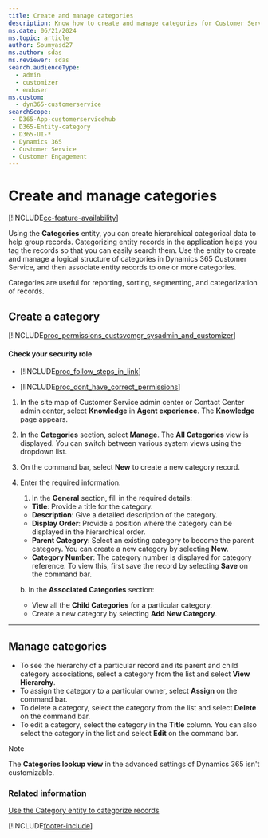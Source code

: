```yaml
---
title: Create and manage categories
description: Know how to create and manage categories for Customer Service.
ms.date: 06/21/2024
ms.topic: article
author: Soumyasd27
ms.author: sdas
ms.reviewer: sdas
search.audienceType: 
  - admin
  - customizer
  - enduser
ms.custom: 
  - dyn365-customerservice
searchScope: 
 - D365-App-customerservicehub 
 - D365-Entity-category
 - D365-UI-*
 - Dynamics 365 
 - Customer Service 
 - Customer Engagement
---
```


# Create and manage categories

[!INCLUDE[cc-feature-availability](../../includes/cc-feature-availability.md)]


Using the **Categories** entity, you can create hierarchical categorical data to help group records. Categorizing entity records in the application helps you tag the records so that you can easily search them. Use the entity to create and manage a logical structure of categories in Dynamics 365 Customer Service, and then associate entity records to one or more categories.

Categories are useful for reporting, sorting, segmenting, and categorization of records.

## Create a category

 [!INCLUDE[proc_permissions_custsvcmgr_sysadmin_and_customizer](../../includes/proc-permissions-custsvcmgr-sysadmin-and-customizer.md)] 

  #### Check your security role  
  
   - [!INCLUDE[proc_follow_steps_in_link](../../includes/proc-follow-steps-in-link.md)]  
  
   - [!INCLUDE[proc_dont_have_correct_permissions](../../includes/proc-dont-have-correct-permissions.md)]  


1. In the site map of Customer Service admin center or Contact Center admin center, select **Knowledge** in **Agent experience**. The **Knowledge** page appears.
1. In the **Categories** section, select **Manage**. The **All Categories** view is displayed. You can switch between various system views using the dropdown list.
  
1. On the command bar, select **New** to create a new category record.  
 
1. Enter the required information.

   1. In the **General** section, fill in the required details:
  
     - **Title**: Provide a title for the category.
     - **Description**: Give a detailed description of the category.
     - **Display Order**: Provide a position where the category can be displayed in the hierarchical order.
     - **Parent Category**: Select an existing category to become the parent category. You can create a new category by selecting **New**.
     - **Category Number**: The category number is displayed for category reference. To view this, first save the record by selecting **Save** on the command bar.

   b. In the **Associated Categories** section:

     - View all the **Child Categories** for a particular category.
     - Create a new category by selecting **Add New Category**.

---   

## Manage categories

- To see the hierarchy of a particular record and its parent and child category associations, select a category from the list and select **View Hierarchy**.
- To assign the category to a particular owner, select **Assign** on the command bar.
- To delete a category, select the category from the list and select **Delete** on the command bar.
- To edit a category, select the category in the **Title** column. You can also select the category in the list and select **Edit** on the command bar.

> [!NOTE]
> The **Categories lookup view** in the advanced settings of Dynamics 365 isn't customizable.

### Related information

[Use the Category entity to categorize records](../../customerengagement/on-premises/developer/use-category-entity-categorize-dynamics-365-records.md)


[!INCLUDE[footer-include](../../includes/footer-banner.md)]
